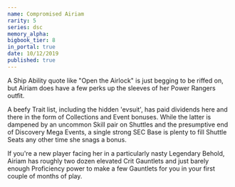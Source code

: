 ```yaml
---
name: Compromised Airiam
rarity: 5
series: dsc
memory_alpha:
bigbook_tier: 8
in_portal: true
date: 10/12/2019
published: true
---
```


A Ship Ability quote like "Open the Airlock" is just begging to be riffed on, but Airiam does have a few perks up the sleeves of her Power Rangers outfit.

A beefy Trait list, including the hidden 'evsuit', has paid dividends here and there in the form of Collections and Event bonuses. While the latter is dampened by an uncommon Skill pair on Shuttles and the presumptive end of Discovery Mega Events, a single strong SEC Base is plenty to fill Shuttle Seats any other time she snags a bonus.

If you're a new player facing her in a particularly nasty Legendary Behold, Airiam has roughly two dozen elevated Crit Gauntlets and just barely enough Proficiency power to make a few Gauntlets for you in your first couple of months of play.
